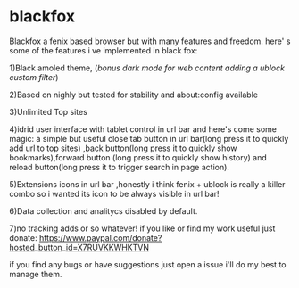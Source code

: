 # blackfox
Blackfox a fenix based browser but  with many features and freedom.
here' s some of the features i ve implemented in black fox:

1)Black amoled theme, (*bonus dark mode for web content adding a ublock custom filter*)

2)Based on nighly but tested for stability and about:config available

3)Unlimited Top sites

4)idrid user interface with tablet control in url bar and here's come some magic: a simple but useful close tab button in url bar(long press it to quickly add url to top sites) ,back button(long press it to quickly show bookmarks),forward button (long press it to quickly show history) and reload button(long press it to trigger search in page action).

5)Extensions icons in url bar ,honestly i think fenix + ublock is really a killer combo so i wanted its icon to be always visible in url bar!

6)Data collection and analitycs disabled by default.

7)no tracking adds or so whatever! if you like or find my work useful just donate:
https://www.paypal.com/donate?hosted_button_id=X7RUVKKWHKTVN


if you find any bugs or have suggestions just open a issue i'll do my best to manage them.
